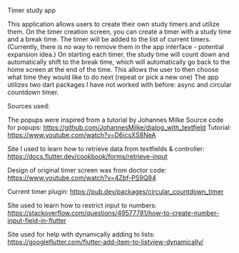 Timer study app

This application allows users to create their own study timers and utilize them. On the timer creation screen, you can create a timer with a study time and a break time. The timer will be added to the list of current timers. (Currently, there is no way to remove them in the app interface - potential expansion idea.) On starting each timer, the study time will count down and automatically shift to the break time, which will automatically go back to the home screen at the end of the time. This allows the user to then choose what time they would like to do next (repeat or pick a new one) The app utilizes two dart packages I have not worked with before: async and circular countdown timer.

Sources used:

The popups were inspired from a tutorial by Johannes Milke Source code for popups: https://github.com/JohannesMilke/dialog_with_textfield Tutorial: https://www.youtube.com/watch?v=D6icsXS8NeA

Site I used to learn how to retrieve data from textfields & controller: https://docs.flutter.dev/cookbook/forms/retrieve-input

Design of original timer screen was from doctor code: https://www.youtube.com/watch?v=4Zbf-PS9Q84

Current timer plugin: https://pub.dev/packages/circular_countdown_timer

Site used to learn how to restrict input to numbers: https://stackoverflow.com/questions/49577781/how-to-create-number-input-field-in-flutter

Site used for help with dynamically adding to lists: https://googleflutter.com/flutter-add-item-to-listview-dynamically/
